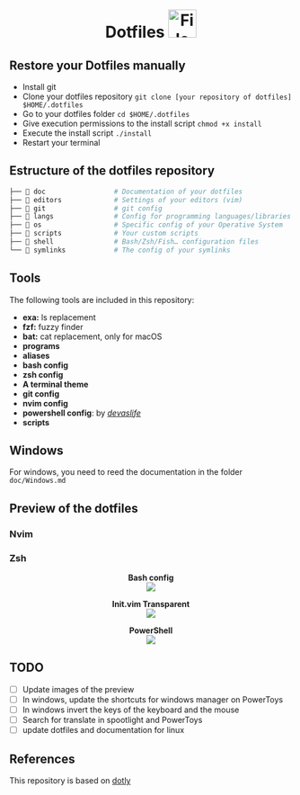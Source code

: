 <h1 align="center">
  Dotfiles 
  <img src="https://blog.zachinachshon.com/assets/images/localdev/dotfiles/dotfiles-blog-220x230.png" alt="File" width="50" height="50"
</h1>

## Restore your Dotfiles manually

* Install git
* Clone your dotfiles repository `git clone [your repository of dotfiles] $HOME/.dotfiles`
* Go to your dotfiles folder `cd $HOME/.dotfiles`
* Give execution permissions to the install script `chmod +x install`
* Execute the install script `./install`
* Restart your terminal

## Estructure of the dotfiles repository

```bash
├── 📁 doc                 # Documentation of your dotfiles
├── 📁 editors             # Settings of your editors (vim)
├── 📁 git                 # git config
├── 📁 langs               # Config for programming languages/libraries
├── 📁 os                  # Specific config of your Operative System 
├── 📁 scripts             # Your custom scripts
├── 📁 shell               # Bash/Zsh/Fish… configuration files
└── 📁 symlinks            # The config of your symlinks
```

## Tools
The following tools are included in this repository:

- **exa:** ls replacement
- **fzf:** fuzzy finder
- **bat:** cat replacement, only for macOS
- **programs**
- **aliases**
- **bash config**
- **zsh config**
- **A terminal theme**
- **git config**
- **nvim config**
- **powershell config**: by  *[devaslife](https://github.com/craftzdog)*
- **scripts**

## Windows

For windows, you need to reed the documentation in the folder `doc/Windows.md`

## Preview of the dotfiles

### Nvim

### Zsh

<p align="center">
  <b>Bash config</b><br>
  <img src="https://i.ibb.co/pXMLKZT/Screenshot-2023-02-12-at-15-14-29.png">
</p>

<p align="center">
  <b>Init.vim Transparent</b><br>
  <img src="https://i.ibb.co/df3YpSB/ejem1.png">
</p>

<p align="center">
  <b>PowerShell</b><br>
  <img src="https://i.ibb.co/Jzr0387/img1.png">
</p>

## TODO
- [ ] Update images of the preview
- [ ] In windows, update the shortcuts for windows manager on PowerToys
- [ ] In windows invert the keys of the keyboard and the mouse
- [ ] Search for translate in spootlight and PowerToys
- [ ] update dotfiles and documentation for linux

## References
This repository is based on [dotly](https://github.com/CodelyTV/dotly/)

